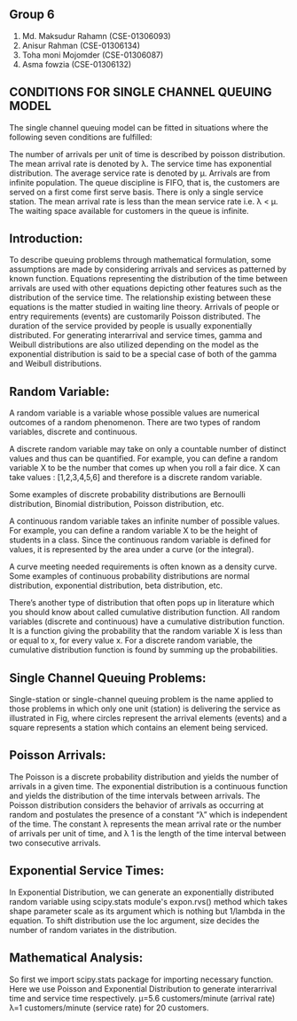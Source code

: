 ## Group 6
1. Md. Maksudur Rahamn (CSE-01306093)
2. Anisur Rahman (CSE-01306134)
3. Toha moni Mojomder (CSE-01306087)
4. Asma fowzia (CSE-01306132)

## CONDITIONS FOR SINGLE CHANNEL QUEUING MODEL
The single channel queuing model can be fitted in situations where the following seven conditions are fulfilled:

The number of arrivals per unit of time is described by poisson distribution. The mean arrival rate is denoted by λ.
The service time has exponential distribution. The average service rate is denoted by μ.
Arrivals are from infinite population.
The queue discipline is FIFO, that is, the customers are served on a first come first serve basis.
There is only a single service station.
The mean arrival rate is less than the mean service rate i.e. λ < μ.
The waiting space available for customers in the queue is infinite.


## Introduction:
 
To describe queuing problems through mathematical formulation, some assumptions are made by considering arrivals and services as patterned by known function. Equations representing the distribution of the time between arrivals are used with other equations depicting other features such as the distribution of the service time. The relationship existing between these equations is the matter studied in waiting line theory. Arrivals of people or entry requirements (events) are customarily Poisson distributed. The duration of the service provided by people is usually exponentially distributed. For generating interarrival and service times, gamma and Weibull distributions are also utilized depending on the model as the exponential distribution is said to be a special case of both of the gamma and Weibull distributions.


## Random Variable:

A random variable is a variable whose possible values are numerical outcomes of a random phenomenon. There are two types of random variables, discrete and continuous.

A discrete random variable may take on only a countable number of distinct values and thus can be quantified. For example, you can define a random variable X to be the number that comes up when you roll a fair dice. X can take values : [1,2,3,4,5,6] and therefore is a discrete random variable.

Some examples of discrete probability distributions are Bernoulli distribution, Binomial distribution, Poisson distribution, etc.

A continuous random variable takes an infinite number of possible values. For example, you can define a random variable X to be the height of students in a class. Since the continuous random variable is defined for values, it is represented by the area under a curve (or the integral).

A curve meeting needed requirements is often known as a density curve. Some examples of continuous probability distributions are normal distribution, exponential distribution, beta distribution, etc.

There’s another type of distribution that often pops up in literature which you should know about called cumulative distribution function. All random variables (discrete and continuous) have a cumulative distribution function. It is a function giving the probability that the random variable X is less than or equal to x, for every value x. For a discrete random variable, the cumulative distribution function is found by summing up the probabilities.


## Single Channel Queuing Problems:

Single-station or single-channel queuing problem is the name applied to those problems in which only one unit (station) is delivering the service as illustrated in Fig, where circles represent the arrival elements (events) and a square represents a station which contains an element being serviced.

## Poisson Arrivals:

The Poisson is a discrete probability distribution and yields the number of arrivals in a given time. The exponential distribution is a continuous function and yields the distribution of the time intervals between arrivals. The Poisson distribution considers the behavior of arrivals as occurring at random and postulates the presence of a constant “λ” which is independent of the time. The constant λ represents the mean arrival rate or the number of arrivals per unit of time, and λ 1 is the length of the time interval between two consecutive arrivals.

## Exponential Service Times:

In Exponential Distribution, we can generate an exponentially distributed random variable using scipy.stats module's expon.rvs() method which takes shape parameter scale as its argument which is nothing but 1/lambda in the equation. To shift distribution use the loc argument, size decides the number of random variates in the distribution.

## Mathematical Analysis:

So first we import scipy.stats package for importing necessary function. Here we use Poisson and Exponential Distribution to generate interarrival time and service time respectively. µ=5.6 customers/minute (arrival rate) λ=1 customers/minute (service rate) for 20 customers.
